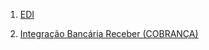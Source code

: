 <!-- TITLE: Home -->
<!-- SUBTITLE: Documentação referente ao sistema ESL e seus processos. -->


1. [EDI](https://eslwiki.herokuapp.com/edi#edi)

2. [Integração Bancária Receber (COBRANÇA)](https://eslwiki.herokuapp.com/integracao-bancaria)  

